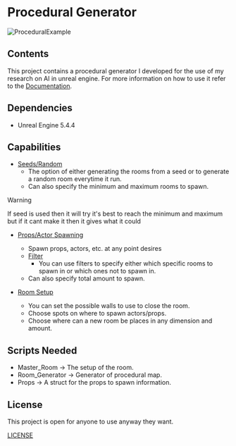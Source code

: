 # Procedural Generator

<p align="center">

![ProceduralExample](docs/img/ProceduralPreviewPic.png)

</p>

## Contents

This project contains a procedural generator I developed for the use of my research on AI in unreal engine.
For more information on how to use it refer to the [Documentation](/docs/setup.md).

## Dependencies

- Unreal Engine 5.4.4

## Capabilities

- [Seeds/Random](/docs/setup.md#generator)
    - The option of either generating the rooms from a seed or to generate a random
        room everytime it run.
    - Can also specify the minimum and maximum rooms to spawn.

> [!WARNING]
> If seed is used then it will try it's best to reach the minimum and maximum
> but if it cant make it then it gives what it could


- [Props/Actor Spawning](docs/setup.md#props-and-actors)
    - Spawn props, actors, etc. at any point desires
    - [Filter](docs/setup.md#filter)
        - You can use filters to specify either which specific rooms
            to spawn in or which ones not to spawn in.
    - Can also specify total amount to spawn.

- [Room Setup](docs/setup.md#rooms)
    - You can set the possible walls to use to close the room.
    - Choose spots on where to spawn actors/props.
    - Choose where can a new room be places in any dimension and amount.

## Scripts Needed

- Master_Room -> The setup of the room.
- Room_Generator -> Generator of procedural map.
- Props -> A struct for the props to spawn information.

## License

This project is open for anyone to use anyway they want.

[LICENSE](LICENSE)
